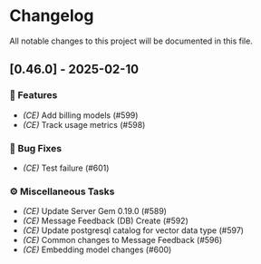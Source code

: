# Changelog

All notable changes to this project will be documented in this file.

## [0.46.0] - 2025-02-10

### 🚀 Features

- *(CE)* Add billing models (#599)
- *(CE)* Track usage metrics (#598)

### 🐛 Bug Fixes

- *(CE)* Test failure (#601)

### ⚙️ Miscellaneous Tasks

- *(CE)* Update Server Gem 0.19.0 (#589)
- *(CE)* Message Feedback (DB) Create (#592)
- *(CE)* Update postgresql catalog for vector data type (#597)
- *(CE)* Common changes to Message Feedback (#596)
- *(CE)* Embedding model changes (#600)

<!-- generated by git-cliff -->
